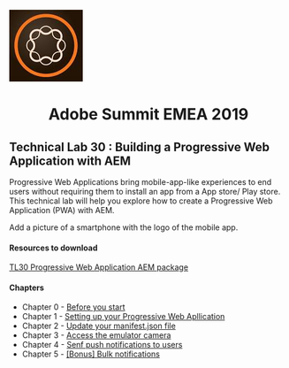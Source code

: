 <img src="chapters/images/aem-logo.jpeg" style="text-align:left" alt="adobe logo" /><h1 style="text-align:center" > Adobe Summit EMEA 2019  </h1> 
  
## Technical Lab 30 : Building a Progressive Web Application with AEM

Progressive Web Applications bring mobile-app-like experiences to end users without requiring them to install an app from a App store/ Play store.
This technical lab will help you explore how to create a Progressive Web Application (PWA) with AEM.
 
 Add a picture of a smartphone with the logo of the mobile app.
 
#### Resources to download

[TL30 Progressive Web Application AEM package](/tools/starter.zip)

#### Chapters
- Chapter 0 - [Before you start](/chapters/chapter-0.md)
- Chapter 1 - [Setting up your Progressive Web Apllication](/chapters/chapter-1.md)
- Chapter 2 - [Update your manifest.json file](/chapters/chapter-2.md)
- Chapter 3 - [Access the emulator camera](/chapters/chapter-3.md)
- Chapter 4 - [Senf push notifications to users](/chapters/chapter-4.md)
- Chapter 5 - [[Bonus] Bulk notifications ](/chapters/chapter-5.md)
